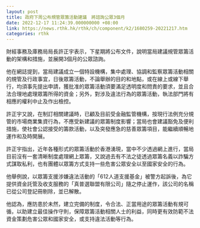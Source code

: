 ```yaml
---
layout: post
title: 政府下周公布規管眾籌活動建議　將諮詢公眾3個月
date: 2022-12-17 11:24:39.000000000 +08:00
link: https://news.rthk.hk/rthk/ch/component/k2/1680259-20221217.htm
categories: rthk
---
```


財經事務及庫務局局長許正宇表示，下星期將公布文件，說明當局建議規管眾籌活動的架構和措施，並展開3個月的公眾諮詢。

他在網誌提到，當局建議成立一個特設機構，集中處理、協調和監察眾籌活動相關的規管及行政事宜，日後眾籌活動，不論舉辦的目的和地點，或在線上或線下舉行，均須事先提出申請，獲批准的眾籌活動須要滿足透明度和問責的要求，並且合法合理地處理眾籌所得的資金；另外，對涉及違法行為的眾籌活動，執法部門將有相應的權利中止及作出檢控。

許正宇又說，在制訂相關建議時，已顧及目前受金融監管機構，按現行法例充分規管的市場商業集資行為，不應受新建議的眾籌制度影響；當局也會建議豁免及便利措施，使社會公認接受的籌款活動，以及突發應急的慈善眾籌項目，能繼續順暢地運作和及時開展。

許正宇指出，近年各種形式的眾籌活動於香港湧現，當中不少透過網上進行，當局目前沒有一套清晰制度處理網上眾籌，又說過去有不法之徒透過眾籌名義以詐騙方式謀取私利，也有團體以眾籌方式支持一些危害公眾安全以至國家安全的行為。

他舉例說，以眾籌支援涉嫌違法活動的「612人道支援基金」被警方起訴後，為它提供資金託管及收支服務的「真普選聯盟有限公司」隨之停止運作，該公司的名稱已從公司登記冊剔除，並已解散。

他認為，應防患於未然，建立完備的制度，令合法、正當用途的眾籌活動有規可循，以助建立最佳操作守則，保障眾籌活動相關人士的利益，同時更有效防範不法資金策劃危害公眾和國家安全，或支持違法活動等行為。
